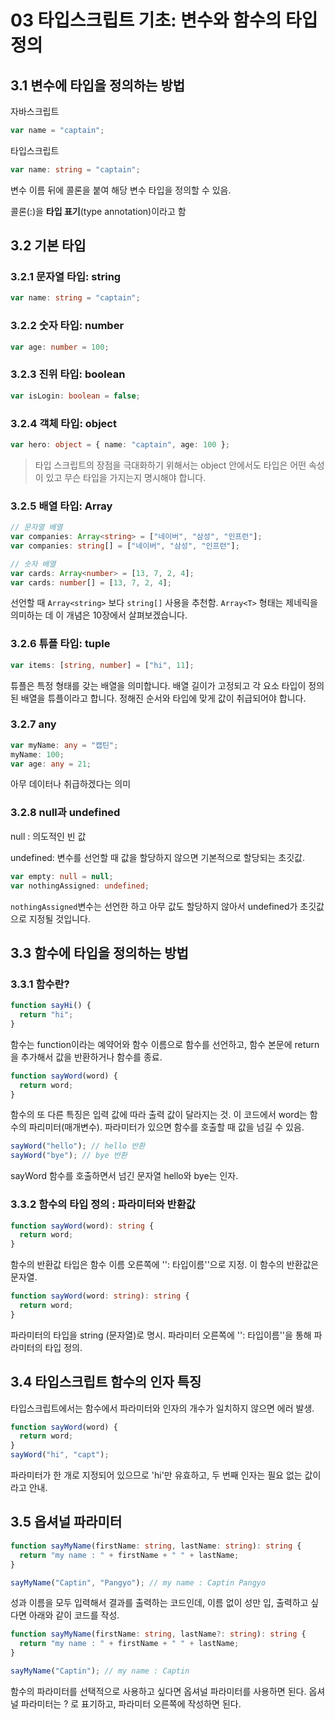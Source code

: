 # 03 타입스크립트 기초: 변수와 함수의 타입 정의

## 3.1 변수에 타입을 정의하는 방법

자바스크립트

```javascript
var name = "captain";
```

타입스크립트

```typescript
var name: string = "captain";
```

변수 이름 뒤에 콜론을 붙여 해당 변수 타입을 정의할 수 있음.

콜론(:)을 **타입 표기**(type annotation)이라고 함

## 3.2 기본 타입

### 3.2.1 문자열 타입: string

```typescript
var name: string = "captain";
```

### 3.2.2 숫자 타입: number

```typescript
var age: number = 100;
```

### 3.2.3 진위 타입: boolean

```typescript
var isLogin: boolean = false;
```

### 3.2.4 객체 타입: object

```typescript
var hero: object = { name: "captain", age: 100 };
```

> 타입 스크립트의 장점을 극대화하기 위해서는 object 안에서도 타입은 어떤 속성이 있고 무슨 타입을 가지는지 명시해야 합니다.

### 3.2.5 배열 타입: Array

```typescript
// 문자열 배열
var companies: Array<string> = ["네이버", "삼성", "인프런"];
var companies: string[] = ["네이버", "삼성", "인프런"];

// 숫자 배열
var cards: Array<number> = [13, 7, 2, 4];
var cards: number[] = [13, 7, 2, 4];
```

선언할 때 `Array<string>` 보다 `string[]` 사용을 추천함. `Array<T>` 형태는 제네릭을 의미하는 데 이 개념은 10장에서 살펴보겠습니다.

### 3.2.6 튜플 타입: tuple

```typescript
var items: [string, number] = ["hi", 11];
```

튜플은 특정 형태를 갖는 배열을 의미합니다. 배열 길이가 고정되고 각 요소 타입이 정의된 배열을 튜플이라고 합니다. 정해진 순서와 타입에 맞게 값이 취급되어야 합니다.

### 3.2.7 any

```typescript
var myName: any = "캡틴";
myName: 100;
var age: any = 21;
```

아무 데이터나 취급하겠다는 의미

### 3.2.8 null과 undefined

null : 의도적인 빈 값

undefined: 변수를 선언할 때 값을 할당하지 않으면 기본적으로 할당되는 초깃값.

```typescript
var empty: null = null;
var nothingAssigned: undefined;
```

`nothingAssigned`변수는 선언한 하고 아무 값도 할당하지 않아서 undefined가 초깃값으로 지정될 것입니다.

## 3.3 함수에 타입을 정의하는 방법

### 3.3.1 함수란?

```typescript
function sayHi() {
  return "hi";
}
```

함수는 function이라는 예약어와 함수 이름으로 함수를 선언하고, 함수 본문에 return을 추가해서 값을 반환하거나 함수를 종료.

```typescript
function sayWord(word) {
  return word;
}
```

함수의 또 다른 특징은 입력 값에 따라 출력 값이 달라지는 것. 이 코드에서 word는 함수의 파리미터(매개변수). 파라미터가 있으면 함수를 호출할 때 값을 넘길 수 있음.

```typescript
sayWord("hello"); // hello 반환
sayWord("bye"); // bye 반환
```

sayWord 함수를 호출하면서 넘긴 문자열 hello와 bye는 인자.

### 3.3.2 함수의 타입 정의 : 파라미터와 반환값

```typescript
function sayWord(word): string {
  return word;
}
```

함수의 반환값 타입은 함수 이름 오른쪽에 '': 타입이름''으로 지정. 이 함수의 반환값은 문자열.

```typescript
function sayWord(word: string): string {
  return word;
}
```

파라미터의 타입을 string (문자열)로 명시. 파라미터 오른쪽에 '': 타입이름''을 통해 파라미터의 타입 정의.

## 3.4 타입스크립트 함수의 인자 특징

타입스크립트에서는 함수에서 파라미터와 인자의 개수가 일치하지 않으면 에러 발생.

```typescript
function sayWord(word) {
  return word;
}
sayWord("hi", "capt");
```

파라미터가 한 개로 지정되어 있으므로 'hi'만 유효하고, 두 번째 인자는 필요 없는 값이라고 안내.

## 3.5 옵셔널 파라미터

```typescript
function sayMyName(firstName: string, lastName: string): string {
  return "my name : " + firstName + " " + lastName;
}

sayMyName("Captin", "Pangyo"); // my name : Captin Pangyo
```

성과 이름을 모두 입력해서 결과를 출력하는 코드인데, 이름 없이 성만 입, 출력하고 싶다면 아래와 같이 코드를 작성.

```typescript
function sayMyName(firstName: string, lastName?: string): string {
  return "my name : " + firstName + " " + lastName;
}

sayMyName("Captin"); // my name : Captin
```

함수의 파라미터를 선택적으로 사용하고 싶다면 옵셔널 파라미터를 사용하면 된다. 옵셔널 파라미터는 ? 로 표기하고, 파라미터 오른쪽에 작성하면 된다.
